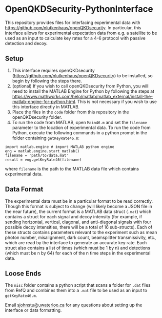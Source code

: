 # OpenQKDSecurity-PythonInterface
This repository provides files for interfacing experimental data with https://github.com/nlutkenhaus/openQKDsecurity. In particular, this interface allows for experimental expectation data from e.g. a satellite to be used as an input to calculate key rates for a 4-6 protocol with passive detection and decoy.

## Setup
1. This interface requires openQKDsecurity (https://github.com/nlutkenhaus/openQKDsecurity) to be installed, so begin by following the steps there. 
2. (optional) If you wish to call openQKDsecurity from Python, you will need to install the MATLAB Engine for Python by following the steps at https://www.mathworks.com/help/matlab/matlab_external/install-the-matlab-engine-for-python.html. This is not necessary if you wish to use this interface directly in MATLAB.
3. Place the files in the `code` folder from this repository in the openQKDsecurity folder.
4. To run the code from MATLAB, open `Main46.m` and set the `filename` parameter to the location of experimental data. To run the code from Python, execute the following commands in a python prompt in the folder containing `getKeyRate46.m`:
```
import matlab.engine # import MATLAB python engine
eng = matlab.engine.start_matlab()
filename = 'path/to/data.mat'
result = eng.getKeyRate46(filename)
```
where `filename` is the path to the MATLAB data file which contains experimental data.

## Data Format
The experimental data must be in a particular format to be read correctly. Though this format is subject to change (will likely become a JSON file in the near future), the current format is a MATLAB data struct (`.mat`) which contains a struct for each signal and decoy intensity (for example, if sending horizontal, vertical, diagonal, and anti-diagonal signals with four possible decoy intensities, there will be a total of 16 sub-structs). Each of these structs contains parameters relevant to the experiment such as mean photon number, misalignment, dark count, beamsplitter transmissivity, etc., which are read by the interface to generate an accurate key rate. Each struct also contains a list of times (which must be 1 by n) and detections (which must be n by 64) for each of the n time steps in the experimental data. 

## Loose Ends

The `misc` folder contains a python script that scans a folder for `.dat` files from RefQ and combines them into a `.mat` file to be used as an input to `getKeyRate46.m`.

Email sjohnstu@uwaterloo.ca for any questions about setting up the interface or data formatting.


